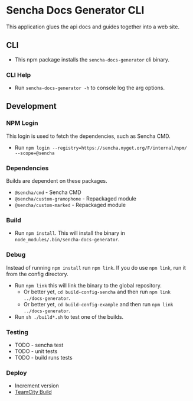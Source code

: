 # Sencha Docs Generator CLI
This application glues the api docs and guides together into a web site. 

## CLI

* This npm package installs the `sencha-docs-generator` cli binary. 

### CLI Help

* Run `sencha-docs-generator -h` to console log the arg options. 

## Development

### NPM Login
This login is used to fetch the dependencies, such as Sencha CMD. 

* Run `npm login --registry=https://sencha.myget.org/F/internal/npm/ --scope=@sencha`

### Dependencies
Builds are dependent on these packages. 

* `@sencha/cmd` - Sencha CMD
* `@sencha/custom-gramophone` - Repackaged module
* `@sencha/custom-marked` - Repackaged module

### Build

* Run `npm install`. This will install the binary in `node_modules/.bin/sencha-docs-generator`.

### Debug
Instead of running `npm install` run `npm link`. If you do use `npm link`, run it from the config directory.

* Run `npm link` this will link the binary to the global repository. 
    * Or better yet, `cd build-config-sencha` and then run `npm link ../docs-generator`.
    * Or better yet, `cd build-config-example` and then run `npm link ../docs-generator`.
* Run `sh ./build*.sh` to test one of the builds.

### Testing

* TODO - sencha test
* TODO - unit tests
* TODO - build runs tests

### Deploy

* Increment version
* [TeamCity Build](https://teamcity.sencha.com/viewType.html?buildTypeId=EngineeringOperations_NodeModules_SenchaDocsGenerator)


